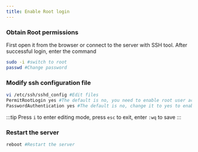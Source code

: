 ```yaml
---
title: Enable Root login
---
```


### Obtain Root permissions

First open it from the browser or connect to the server with SSH tool. After successful login, enter the command

```bash
sudo -i #switch to root
passwd #Change password
```

### Modify ssh configuration file

```bash
vi /etc/ssh/sshd_config #Edit files
PermitRootLogin yes #The default is no, you need to enable root user access and change it to yes
PasswordAuthentication yes #The default is no, change it to yes to enable password login
```

:::tip
Press `i` to enter editing mode, press `esc` to exit, enter `:wq` to save
:::

### Restart the server

```bash
reboot #Restart the server
```
